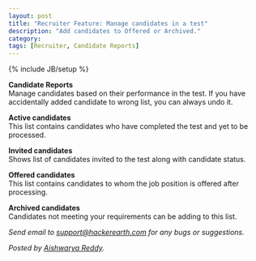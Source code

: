 ```yaml
---
layout: post
title: "Recruiter Feature: Manage candidates in a test"
description: "Add candidates to Offered or Archived."
category:
tags: [Recruiter, Candidate Reports]
---
```

{% include JB/setup %}

**Candidate Reports**
<br>Manage candidates based on their performance in the test. If you have accidentally added
candidate to wrong list, you can always undo it.


**Active candidates**
<br>This list contains candidates who have completed the test and yet to be processed.

**Invited candidates**
<br>Shows list of candidates invited to the test along with candidate status.

**Offered candidates**
<br>This list contains candidates to whom the job position is offered after processing. 


**Archived candidates**
<br>Candidates not meeting your requirements can be adding to this list.


*Send email to support@hackerearth.com for any bugs or suggestions.*

*Posted by [Aishwarya Reddy](http://hck.re/areddy).*